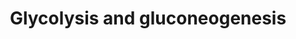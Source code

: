 ---
annotations:
- id: PW:0000025
  parent: classic metabolic pathway
  type: Pathway Ontology
  value: glycolysis/gluconeogenesis pathway
authors:
- Kdahlquist
- MaintBot
- M.Braymer
- MartijnVanIersel
- AdrienDefay
- Thomas
- Christine Chichester
- Egonw
- Liisa18
- AlexanderPico
- Gharding
- Mkutmon
- Eweitz
citedin:
- link: PMC4723140
description: Glycolysis is the metabolic pathway that converts glucose C6H12O6, into
  pyruvate, CH3COCOOâˆ’ + H+. The free energy released in this process is used to
  form the ATP and NADH. Gluconeogenesis is a metabolic pathway that results in the
  generation of glucose from non-carbohydrate carbon substrates such as pyruvate,
  lactate, glycerol, glucogenic amino acids, and fatty acids. Description adapted
  from [http://www.wikipedia.org Wikipedia].
last-edited: 2021-05-14
organisms:
- Mus musculus
redirect_from:
- /index.php/Pathway:WP157
- /instance/WP157
revision: null
schema-jsonld:
- '@context': https://schema.org/
  '@id': https://wikipathways.github.io/pathways/WP157.html
  '@type': Dataset
  creator:
    '@type': Organization
    name: WikiPathways
  description: Glycolysis is the metabolic pathway that converts glucose C6H12O6,
    into pyruvate, CH3COCOOâˆ’ + H+. The free energy released in this process is used
    to form the ATP and NADH. Gluconeogenesis is a metabolic pathway that results
    in the generation of glucose from non-carbohydrate carbon substrates such as pyruvate,
    lactate, glycerol, glucogenic amino acids, and fatty acids. Description adapted
    from [http://www.wikipedia.org Wikipedia].
  keywords:
  - 1,3BP-Glycerate
  - 2P-Glycerate
  - 3P-Glycerate
  - Acetyl-CoA
  - Aldoa
  - Aldob
  - Aldoc
  - Aspartate
  - Dihydroxyacetone-P
  - Dlat
  - Dld
  - Eno1
  - Eno2
  - Eno3
  - Fbp1
  - Fbp2
  - Fructose 6P
  - Fructose-1,6BP
  - G6pc
  - Gapdh
  - Gapdhs
  - Gck
  - Glucose
  - Glucose-6P
  - Glyceraldehyde 3P
  - Glycogen Metabolism
  - Gm13882
  - Got1
  - Got2
  - Gpi1
  - Hk1
  - Hk2
  - Hk3
  - Lactate
  - Ldha
  - Ldhal6b
  - Ldhb
  - Ldhc
  - MPC1
  - MPC2
  - Malate
  - Mdh1
  - Mdh2
  - Oxaloacetate
  - P-enolpyruvate
  - Pck1
  - Pcx
  - Pdha1
  - Pdha2
  - Pdhb
  - Pdhx
  - Pentose Phosphate Pathway
  - Pfkl
  - Pfkm
  - Pfkp
  - Pgam1
  - Pgam2
  - Pgk1
  - Pgk2
  - Pklr
  - Pkm2
  - Pyruvate
  - Slc2a1
  - Slc2a2
  - Slc2a3
  - Slc2a4
  - Slc2a5
  - TCA cycle
  - Tpi1
  - Triglyceride synthesis
  license: CC0
  name: Glycolysis and gluconeogenesis
seo: CreativeWork
title: Glycolysis and gluconeogenesis
wpid: WP157
---
